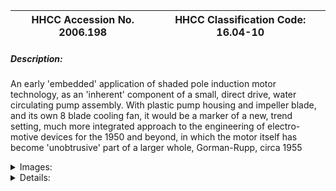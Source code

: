 | **HHCC Accession No. 2006.198** |**HHCC Classification Code:  16.04-10**|
| ----------- | ----------- |
##### Description:
An early 'embedded' application of shaded pole induction motor technology, as an 'inherent' component of a small, direct drive, water circulating pump assembly. With plastic pump housing and impeller blade, and its own 8 blade cooling fan, it would be a marker of a new, trend setting, much more integrated approach to the engineering of electro-motive devices for the 1950 and beyond, in which the motor itself has become 'unobtrusive' part of a larger whole, Gorman-Rupp, circa 1955


<details>
	<summary>Images:</summary>
<div class="gallery gallery-wrapper--full" contenteditable="false" data-is-empty="false" data-translation="Add images" data-columns="6">
<figure class="gallery__item"><a href="#DOMAIN_NAME#gallery/16.04-10.jpg" data-size="1024x870"><img src="#DOMAIN_NAME#gallery/16.04-10-thumbnail.jpg" alt=""></a></figure>
<figure class="gallery__item"><a href="#DOMAIN_NAME#gallery/16.04-10a.jpg" data-size="1203x859"><img src="#DOMAIN_NAME#gallery/16.04-10a-thumbnail.jpg" alt=""></a></figure>
</div>
</details>


<details>
	<summary>Details:</summary>

##### Group:
16.04 Electric Motors - Single Phase, Shaded Pole and Universal

##### Make:
Gorman-Rupp

##### Manufacturer:
Gorman-Rupp Industries, Bellville, Ohio

##### Model:


##### Serial No.:
7-55

##### Size:
6  x  3 x 4' h

##### Weight:
3.5lbs.

##### Circa:
1955

##### Rating:
Exhibit, education, and research quality, illustrating the engineering and construction of a mid 20th century, shaded pole, 60 cycle induction motor, in an embedded application as an inherent component of a small water circulating pump

##### Patent Date/Number:


##### Provenance:
From York County (York Region) Ontario, once a rich agricultural hinterlands, attracting early settlement in the last years of the 18th century. Located on the north slopes of the Oak Ridges Moraine, within 20 miles of Toronto, the County would also attract early ex-urban development, to be come a wealthy market place for the emerging household and consumer technologies of the early and mid 20th century. 

This artifact was discovered in the 1950's in the used stock of T. H. Oliver, Refrigeration and Electric Sales and Service, Aurora, Ontario, an early worker in the field of agricultural, industrial and consumer technology.

##### Type and Design:
An early embedded application of shaded pole induction motor technology as an inherent, unobtrusive component of a small water circulating pump assembly, 
115 volts, 60 cycle
With plastic housing and impeller blade, 
Equipped with its own 8 blade assembly cooling fan,
Mounted on light weight die cast pedestal with four bolt mount

##### Construction:


##### Material:


##### Special Features:


##### Accessories:


##### Capacities:


##### Performance Characteristics:


##### Operation:


##### Control and Regulation:


##### Targeted Market Segment:


##### Consumer Acceptance:


##### Merchandising:


##### Market Price:


##### Technological Significance:
An example of an early, trend setting, 'embedded' application of shaded pole induction motor technology, as an 'inherent' component of a small, direct drive, water circulating pump assembly, marking the movement to more integrated and holistic approach to the engineering of electro-motive devices for the 1950 and beyond, in which the motor itself has become 'unobtrusive' part of a larger whole. 
A rare view of an early embedded shaded pole motor application, engineered as an inherent component of a small direct drive, water circulating pump assembly. Seen as cost saving measure, such assemblies, also made more economical on 60 cycle, would become increasingly popular,  following frequency standardization in the late 1940's in Canada on household appliances -  for example on automatic dish washers and laundry equipment.    
The single phase alternating current induction motor has a public face of great simplicity - no commutator, brushes, governor nor switching mechanism to get it started, simply a field winding and solid state [squirrel cage] rotor mounted between two bearings. Its 'shading pole(s)' consisting of single turn of wire strategically placed around its pole face(s), is all that is required to start rotation. Yet the shaded pole induction motor is a marvel of early 20th century electrical design engineering. [See Reference No. Chapter XIII, P. 297]

##### Industrial Significance:
Its low cost and unique speed-torque characteristics made the shaded pole induction motor  ideal for small fan and pump applications of 1/20th HP or less. A 'one-of-a-kind', 'just-in-time' technology, it quickly found a special place in 20th century appliances and electrical equipment, where air and water circulation, air conditioning  and ventilation where imperatives.

##### Socio-economic Significance:


##### Socio-cultural Significance:
The shaded pole induction motor quickly became an integral, often unobtrusive, component part of the appliances and equipment that increasingly invaded the Canadian home and place of business starting in the early 20th century. Typically custom engineered as component part of a larger piece equipment to ensure air circulation and ventilation, the shaded pole induction motor has enabled much and in so doing has change much of life for Canadians, as an essential part of our 20th and 21st century technological experience.
Of equal significance is the 'shaded pole synchronous motor', which made possible the electric clock and a multitude of automatic time controlled devices throughout the 20th century [see for example Group 12.08 and 12.10 control devices]

##### Donor:
G. Leslie Oliver, The T. H. Oliver HVACR Collection

##### HHCC Storage Location:


##### Tracking:


##### Bibliographic References:
'Fractional Horsepower Electric Motors', Cyril Veinott, McGraw Hill New York, 1948, Chapter XIII, P.297
'Rewinding Small Motors', Daniel Braymer and C.C. Roe, McGraw Hill, 1932
 'A course in Electrical Engineering, Volume II, Alternating Current', Chester Dawes, McGraw Hill, 1934, Starting single Phase Induction Motors, P. 362.
'The Fractional Horsepower Motor and its Impact on Canadian Society and Culture', G. Leslie Oliver, Material History Review, Vol. 43, Journal National Museum of Science and Technology, 1996.

##### Notes:


##### Related Reports:

</details>
